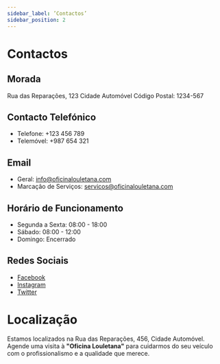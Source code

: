 ```yaml
---
sidebar_label: ’Contactos’
sidebar_position: 2
---
```


# Contactos

## Morada

Rua das Reparações, 123
Cidade Automóvel
Código Postal: 1234-567

## Contacto Telefónico

- Telefone: +123 456 789
- Telemóvel: +987 654 321

## Email

- Geral: info@oficinalouletana.com
- Marcação de Serviços: servicos@oficinalouletana.com

## Horário de Funcionamento

- Segunda a Sexta: 08:00 - 18:00
- Sábado: 08:00 - 12:00
- Domingo: Encerrado

## Redes Sociais

- [Facebook](https://www.facebook.com/oficinalouletana)
- [Instagram](https://www.instagram.com/oficinalouletana)
- [Twitter](https://www.twitter.com/oficinalouletana)

# Localização

Estamos localizados na Rua das Reparações, 456, Cidade Automóvel. Agende uma visita à **"Oficina Louletana"** para cuidarmos do seu veículo com o profissionalismo e a qualidade que merece.

